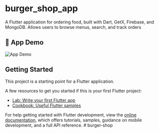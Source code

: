 # burger_shop_app

A Flutter application for ordering food, built with Dart, GetX, Firebase, and MongoDB. Allows users to browse menus, search, and track orders

## 📱 App Demo

![App Demo](https://raw.githubusercontent.com/HishamRagab14/burger-shop/main/assets/demo.gif.gif)

## Getting Started

This project is a starting point for a Flutter application.

A few resources to get you started if this is your first Flutter project:

- [Lab: Write your first Flutter app](https://docs.flutter.dev/get-started/codelab)
- [Cookbook: Useful Flutter samples](https://docs.flutter.dev/cookbook)

For help getting started with Flutter development, view the
[online documentation](https://docs.flutter.dev/), which offers tutorials,
samples, guidance on mobile development, and a full API reference.
#   b u r g e r - s h o p 
 
 